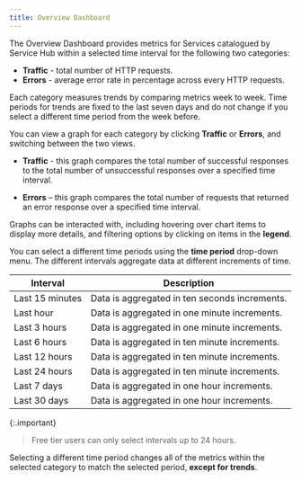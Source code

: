 ```yaml
---
title: Overview Dashboard
---
```


The Overview Dashboard provides metrics for Services catalogued by Service Hub within a selected time interval for the following two categories: 

* **Traffic** - total number of HTTP requests.
* **Errors** - average error rate in percentage across every HTTP requests. 

Each category measures trends by comparing metrics week to week. Time periods for trends are fixed to the last seven days and do not change if you select a different time period from the week before.

You can view a graph for each category by clicking **Traffic** or **Errors**, and switching between the two views.

* **Traffic** - this graph compares the total number of successful responses to the total number of unsuccessful responses over a specified time interval.

* **Errors** –  this graph compares the total number of requests that returned an error response over a specified time interval. 

Graphs can be interacted with, including hovering over chart items to display more details, and filtering options by clicking on items in the **legend**. 

You can select a different time periods using the **time period** drop-down menu. The different intervals aggregate data at different increments of time.

Interval | Description  
------|----------|
Last 15 minutes | Data is aggregated in ten seconds increments.
Last hour| Data is aggregated in one minute increments.
Last 3 hours | Data is aggregated in one minute increments.
Last 6 hours | Data is aggregated in ten minute increments.
Last 12 hours| Data is aggregated in ten minute increments. 
Last 24 hours| Data is aggregated in ten minute increments. 
Last 7 days | Data is aggregated in one hour increments. 
Last 30 days | Data is aggregated in one hour increments.

{:.important}
> Free tier users can only select intervals up to 24 hours.

Selecting a different time period changes all of the metrics within the selected category to match the selected period, **except for trends**.
